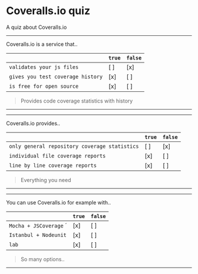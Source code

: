 # Coveralls.io quiz

A quiz about Coveralls.io

---

Coveralls.io is a service that..

|                                                           | `true` | `false` |
| ----------------------------------------------------------| ------ | ------- |
| `validates your js files`                                 |  [ ]   |  [x]    |
| `gives you test coverage history`                         |  [x]   |  [ ]    |
| `is free for open source`                                 |  [x]   |  [ ]    |

> Provides code coverage statistics with history

---

---

Coveralls.io provides..

|                                                           | `true` | `false` |
| ----------------------------------------------------------| ------ | ------- |
| `only general repository coverage statistics`             |  [ ]   |  [x]    |
| `individual file coverage reports`                        |  [x]   |  [ ]    |
| `line by line coverage reports`                           |  [x]   |  [ ]    |

> Everything you need

---

---

You can use Coveralls.io for example with..

|                                                           | `true` | `false` |
| ----------------------------------------------------------| ------ | ------- |
| `Mocha + JSCoverage`             ´                        |  [x]   |  [ ]    |
| `Istanbul + Nodeunit`                                     |  [x]   |  [ ]    |
| `lab`                                                     |  [x]   |  [ ]    |

> So many options..

---
